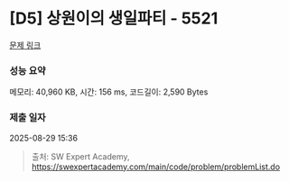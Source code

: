 # [D5] 상원이의 생일파티 - 5521 

[문제 링크](https://swexpertacademy.com/main/code/problem/problemDetail.do?contestProbId=AWWO3kT6F2oDFAV4) 

### 성능 요약

메모리: 40,960 KB, 시간: 156 ms, 코드길이: 2,590 Bytes

### 제출 일자

2025-08-29 15:36



> 출처: SW Expert Academy, https://swexpertacademy.com/main/code/problem/problemList.do